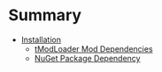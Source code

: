 # Summary

- [Installation](installation/README.md)
  - [tModLoader Mod Dependencies](installation/mod_deps.md)
  - [NuGet Package Dependency](installation/nuget_package.md)
